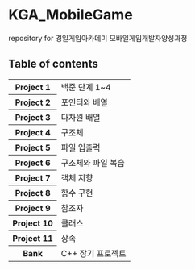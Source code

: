 # KGA_MobileGame
repository for 경일게임아카데미 모바일게임개발자양성과정

## Table of contents
<table>
   <tr>
    <th><strong> Project 1 </strong></th>
    <td> 백준 단계 1~4 </td>
  </tr>
    <tr>
    <th><strong> Project 2 </strong></th>
    <td> 포인터와 배열 </td>
  </tr>
     <tr>
    <th><strong> Project 3 </strong></th>
    <td> 다차원 배열 </td>
  </tr>
  <tr>
    <th><strong> Project 4 </strong></th>
    <td> 구조체 </td>
  </tr>
  <tr>
    <th><strong> Project 5 </strong></th>
    <td> 파일 입출력 </td>
  </tr>
  <tr>
    <th><strong> Project 6 </strong></th>
    <td> 구조체와 파일 복습 </td>
  </tr>
  <tr>
    <th><strong> Project 7 </strong></th>
    <td> 객체 지향 </td>
  </tr>
  <tr>
    <th><strong> Project 8 </strong></th>
    <td> <string.h> 함수 구현 </td>
  </tr>
  <tr>
    <th><strong> Project 9 </strong></th>
    <td> <string.h> 참조자 </td>
  </tr>
  <tr>
    <th><strong> Project 10 </strong></th>
    <td> <string.h> 클래스 </td>
  </tr>
  <tr>
    <th><strong> Project 11 </strong></th>
    <td> <string.h> 상속 </td>
  </tr>
  <tr>
    <th><strong> Bank </strong></th>
    <td> <string.h> C++ 장기 프로젝트 </td>
  </tr>
</table>
  
